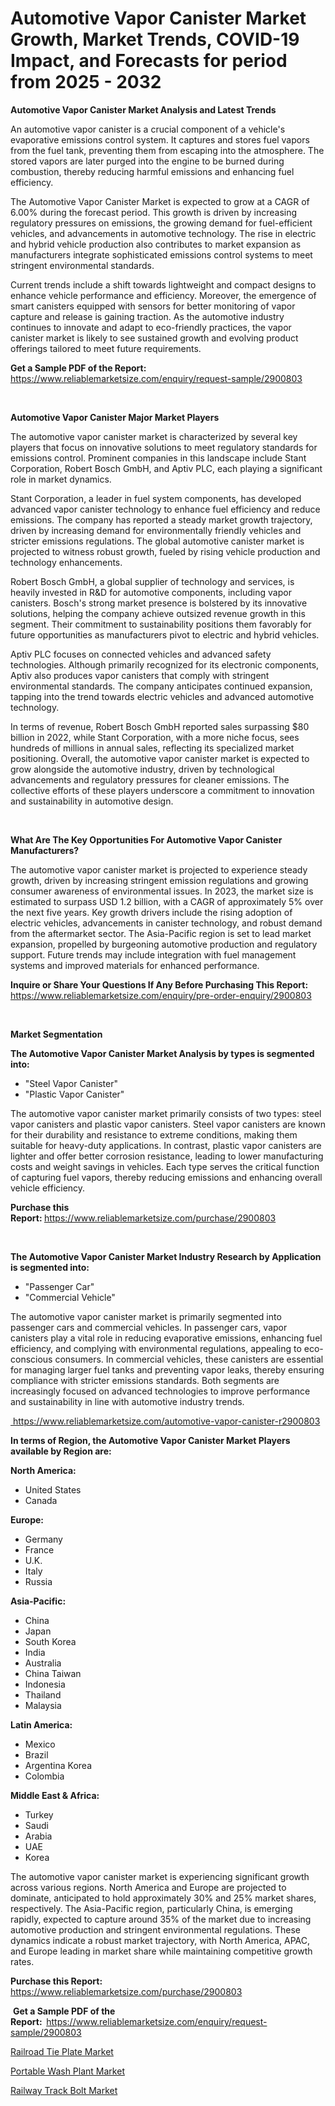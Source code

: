 <p><h1>Automotive Vapor Canister Market Growth, Market Trends, COVID-19 Impact, and Forecasts for period from 2025 - 2032</h1></p><p><strong>Automotive Vapor Canister Market Analysis and Latest Trends</strong></p>
<p><p>An automotive vapor canister is a crucial component of a vehicle's evaporative emissions control system. It captures and stores fuel vapors from the fuel tank, preventing them from escaping into the atmosphere. The stored vapors are later purged into the engine to be burned during combustion, thereby reducing harmful emissions and enhancing fuel efficiency.</p><p>The Automotive Vapor Canister Market is expected to grow at a CAGR of 6.00% during the forecast period. This growth is driven by increasing regulatory pressures on emissions, the growing demand for fuel-efficient vehicles, and advancements in automotive technology. The rise in electric and hybrid vehicle production also contributes to market expansion as manufacturers integrate sophisticated emissions control systems to meet stringent environmental standards.</p><p>Current trends include a shift towards lightweight and compact designs to enhance vehicle performance and efficiency. Moreover, the emergence of smart canisters equipped with sensors for better monitoring of vapor capture and release is gaining traction. As the automotive industry continues to innovate and adapt to eco-friendly practices, the vapor canister market is likely to see sustained growth and evolving product offerings tailored to meet future requirements.</p></p>
<p><strong>Get a Sample PDF of the Report:&nbsp;</strong> <a href="https://www.reliablemarketsize.com/enquiry/request-sample/2900803?utm_campaign=1197&utm_medium=2&utm_source=Github&utm_content=ia&utm_term=16032025&utm_id=automotive-vapor-canister">https://www.reliablemarketsize.com/enquiry/request-sample/2900803</a></p>
<p>&nbsp;</p>
<p><strong>Automotive Vapor Canister Major Market Players</strong></p>
<p><p>The automotive vapor canister market is characterized by several key players that focus on innovative solutions to meet regulatory standards for emissions control. Prominent companies in this landscape include Stant Corporation, Robert Bosch GmbH, and Aptiv PLC, each playing a significant role in market dynamics.</p><p>Stant Corporation, a leader in fuel system components, has developed advanced vapor canister technology to enhance fuel efficiency and reduce emissions. The company has reported a steady market growth trajectory, driven by increasing demand for environmentally friendly vehicles and stricter emissions regulations. The global automotive canister market is projected to witness robust growth, fueled by rising vehicle production and technology enhancements.</p><p>Robert Bosch GmbH, a global supplier of technology and services, is heavily invested in R&D for automotive components, including vapor canisters. Bosch's strong market presence is bolstered by its innovative solutions, helping the company achieve outsized revenue growth in this segment. Their commitment to sustainability positions them favorably for future opportunities as manufacturers pivot to electric and hybrid vehicles.</p><p>Aptiv PLC focuses on connected vehicles and advanced safety technologies. Although primarily recognized for its electronic components, Aptiv also produces vapor canisters that comply with stringent environmental standards. The company anticipates continued expansion, tapping into the trend towards electric vehicles and advanced automotive technology.</p><p>In terms of revenue, Robert Bosch GmbH reported sales surpassing $80 billion in 2022, while Stant Corporation, with a more niche focus, sees hundreds of millions in annual sales, reflecting its specialized market positioning. Overall, the automotive vapor canister market is expected to grow alongside the automotive industry, driven by technological advancements and regulatory pressures for cleaner emissions. The collective efforts of these players underscore a commitment to innovation and sustainability in automotive design.</p></p>
<p>&nbsp;</p>
<p><strong>What Are The Key Opportunities For Automotive Vapor Canister Manufacturers?</strong></p>
<p><p>The automotive vapor canister market is projected to experience steady growth, driven by increasing stringent emission regulations and growing consumer awareness of environmental issues. In 2023, the market size is estimated to surpass USD 1.2 billion, with a CAGR of approximately 5% over the next five years. Key growth drivers include the rising adoption of electric vehicles, advancements in canister technology, and robust demand from the aftermarket sector. The Asia-Pacific region is set to lead market expansion, propelled by burgeoning automotive production and regulatory support. Future trends may include integration with fuel management systems and improved materials for enhanced performance.</p></p>
<p><strong>Inquire or Share Your Questions If Any Before Purchasing This Report:</strong> <a href="https://www.reliablemarketsize.com/enquiry/pre-order-enquiry/2900803?utm_campaign=1197&utm_medium=2&utm_source=Github&utm_content=ia&utm_term=16032025&utm_id=automotive-vapor-canister">https://www.reliablemarketsize.com/enquiry/pre-order-enquiry/2900803</a></p>
<p>&nbsp;</p>
<p><strong>Market Segmentation</strong></p>
<p><strong>The Automotive Vapor Canister Market Analysis by types is segmented into:</strong></p>
<p><ul><li>"Steel Vapor Canister"</li><li>"Plastic Vapor Canister"</li></ul></p>
<p><p>The automotive vapor canister market primarily consists of two types: steel vapor canisters and plastic vapor canisters. Steel vapor canisters are known for their durability and resistance to extreme conditions, making them suitable for heavy-duty applications. In contrast, plastic vapor canisters are lighter and offer better corrosion resistance, leading to lower manufacturing costs and weight savings in vehicles. Each type serves the critical function of capturing fuel vapors, thereby reducing emissions and enhancing overall vehicle efficiency.</p></p>
<p><strong>Purchase this Report:&nbsp;</strong><a href="https://www.reliablemarketsize.com/purchase/2900803?utm_campaign=1197&utm_medium=2&utm_source=Github&utm_content=ia&utm_term=16032025&utm_id=automotive-vapor-canister">https://www.reliablemarketsize.com/purchase/2900803</a></p>
<p>&nbsp;</p>
<p><strong>The Automotive Vapor Canister Market Industry Research by Application is segmented into:</strong></p>
<p><ul><li>"Passenger Car"</li><li>"Commercial Vehicle"</li></ul></p>
<p><p>The automotive vapor canister market is primarily segmented into passenger cars and commercial vehicles. In passenger cars, vapor canisters play a vital role in reducing evaporative emissions, enhancing fuel efficiency, and complying with environmental regulations, appealing to eco-conscious consumers. In commercial vehicles, these canisters are essential for managing larger fuel tanks and preventing vapor leaks, thereby ensuring compliance with stricter emissions standards. Both segments are increasingly focused on advanced technologies to improve performance and sustainability in line with automotive industry trends.</p></p>
<p><a href="https://www.reliablemarketsize.com/automotive-vapor-canister-r2900803?utm_campaign=1197&utm_medium=2&utm_source=Github&utm_content=ia&utm_term=16032025&utm_id=automotive-vapor-canister">&nbsp;https://www.reliablemarketsize.com/automotive-vapor-canister-r2900803</a></p>
<p><strong>In terms of Region, the Automotive Vapor Canister Market Players available by Region are:</strong></p>
<p>
    <p> <strong> North America: </strong>
        <ul>
            <li>United States</li>
            <li>Canada</li>
        </ul>
        </p> 
    <p> <strong> Europe: </strong>
        <ul>
            <li>Germany</li>
            <li>France</li>
            <li>U.K.</li>
            <li>Italy</li>
            <li>Russia</li>
        </ul>
        </p> 
    <p> <strong> Asia-Pacific: </strong>
        <ul>
            <li>China</li>
            <li>Japan</li>
            <li>South Korea</li>
            <li>India</li>
            <li>Australia</li>
            <li>China Taiwan</li>
            <li>Indonesia</li>
            <li>Thailand</li>
            <li>Malaysia</li>
        </ul>
        </p> 
    <p> <strong> Latin America: </strong>
        <ul>
            <li>Mexico</li>
            <li>Brazil</li>
            <li>Argentina Korea</li>
            <li>Colombia</li>
        </ul>
        </p> 
    <p> <strong> Middle East & Africa: </strong>
        <ul>
            <li>Turkey</li>
            <li>Saudi</li>
            <li>Arabia</li>
            <li>UAE</li>
            <li>Korea</li>
        </ul>
    </p>
    </p>
<p><p>The automotive vapor canister market is experiencing significant growth across various regions. North America and Europe are projected to dominate, anticipated to hold approximately 30% and 25% market shares, respectively. The Asia-Pacific region, particularly China, is emerging rapidly, expected to capture around 35% of the market due to increasing automotive production and stringent environmental regulations. These dynamics indicate a robust market trajectory, with North America, APAC, and Europe leading in market share while maintaining competitive growth rates.</p></p>
<p><strong>Purchase this Report: </strong><a href="https://www.reliablemarketsize.com/purchase/2900803?utm_campaign=1197&utm_medium=2&utm_source=Github&utm_content=ia&utm_term=16032025&utm_id=automotive-vapor-canister">https://www.reliablemarketsize.com/purchase/2900803</a></p>
<p>&nbsp;<strong>Get a Sample PDF of the Report:&nbsp;&nbsp;</strong><a href="https://www.reliablemarketsize.com/enquiry/request-sample/2900803?utm_campaign=1197&utm_medium=2&utm_source=Github&utm_content=ia&utm_term=16032025&utm_id=automotive-vapor-canister">https://www.reliablemarketsize.com/enquiry/request-sample/2900803</a></p>
<p><strong></strong></p>
<p><p><a href="https://github.com/abararybar2x/Market-Research-Report-List-1/blob/main/railroad-tie-plate-market.md?utm_campaign=1197&utm_medium=2&utm_source=Github&utm_content=ia&utm_term=16032025&utm_id=automotive-vapor-canister">Railroad Tie Plate Market</a></p><p><a href="https://github.com/prosalinda88/Market-Research-Report-List-7/blob/main/portable-wash-plant-market.md?utm_campaign=1197&utm_medium=2&utm_source=Github&utm_content=ia&utm_term=16032025&utm_id=automotive-vapor-canister">Portable Wash Plant Market</a></p><p><a href="https://github.com/shamprenadw7/Market-Research-Report-List-1/blob/main/railway-track-bolt-market.md?utm_campaign=1197&utm_medium=2&utm_source=Github&utm_content=ia&utm_term=16032025&utm_id=automotive-vapor-canister">Railway Track Bolt Market</a></p></p>